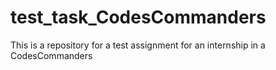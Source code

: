# test_task_CodesCommanders
This is a repository for a test assignment for an internship in a CodesCommanders
